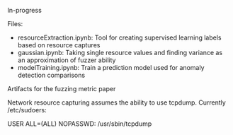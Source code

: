 In-progress

Files:
* resourceExtraction.ipynb: Tool for creating supervised learning labels based on resource captures
* gaussian.ipynb: Taking single resource values and finding variance as an approximation of fuzzer ability
* modelTraining.ipynb: Train a prediction model used for anomaly detection comparisons

Artifacts for the fuzzing metric paper

Network resource capturing assumes the ability to use tcpdump.
Currently /etc/sudoers:

USER ALL=(ALL) NOPASSWD: /usr/sbin/tcpdump
